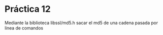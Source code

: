 # Práctica 12

Mediante la biblioteca libssl/md5.h sacar el md5 de una cadena pasada por linea de comandos